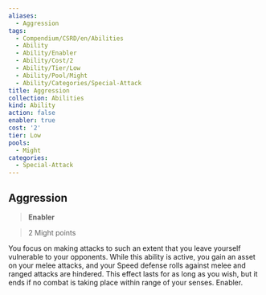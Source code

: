```yaml
---
aliases:
  - Aggression
tags:
  - Compendium/CSRD/en/Abilities
  - Ability
  - Ability/Enabler
  - Ability/Cost/2
  - Ability/Tier/Low
  - Ability/Pool/Might
  - Ability/Categories/Special-Attack
title: Aggression
collection: Abilities
kind: Ability
action: false
enabler: true
cost: '2'
tier: Low
pools:
  - Might
categories:
  - Special-Attack
---
```

## Aggression    
>**Enabler**    
>2 Might points  
    
You focus on making attacks to such an extent that you leave yourself vulnerable to your opponents. While this ability is active, you gain an asset on your melee attacks, and your Speed defense rolls against melee and ranged attacks are hindered. This effect lasts for as long as you wish, but it ends if no combat is taking place within range of your senses. Enabler.